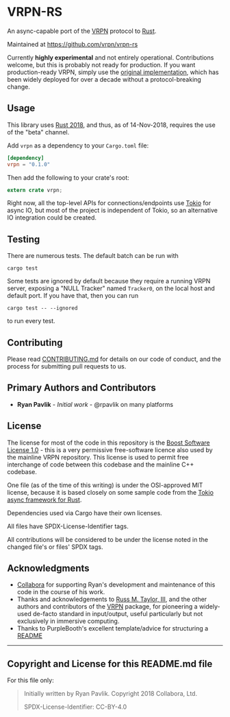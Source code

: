 # VRPN-RS

An async-capable port of the [VRPN][] protocol to [Rust][].

Maintained at <https://github.com/vrpn/vrpn-rs>

Currently **highly experimental** and not entirely operational.
Contributions welcome, but this is probably not ready for production.
If you want production-ready VRPN, simply use the [original implementation][VRPN],
which has been widely deployed for over a decade without a protocol-breaking change.

## Usage

This library uses [Rust 2018](https://rust-lang-nursery.github.io/edition-guide/rust-2018/index.html),
and thus, as of 14-Nov-2018, requires the use of the "beta" channel.

Add `vrpn` as a dependency to your `Cargo.toml` file:

```toml
[dependency]
vrpn = "0.1.0"
```

Then add the following to your crate's root:

```rust
extern crate vrpn;
```

Right now, all the top-level APIs for connections/endpoints use [Tokio][] for async IO,
but most of the project is independent of Tokio, so an alternative IO integration
could be created.

## Testing

There are numerous tests. The default batch can be run with

    cargo test

Some tests are ignored by default because they require a running VRPN server,
exposing a "NULL Tracker" named `Tracker0`,
on the local host and default port.
If you have that, then you can run

    cargo test -- --ignored

to run every test.

## Contributing

Please read [CONTRIBUTING.md](CONTRIBUTING.md)
for details on our code of conduct, and the process for submitting pull requests to us.

## Primary Authors and Contributors

- **Ryan Pavlik** - *Initial work* - @rpavlik on many platforms

## License

The license for most of the code in this repository is the [Boost Software License 1.0][BSL] -
this is a very permissive free-software licence also used by the mainline VRPN repository.
This license is used to permit free interchange of code between this codebase and the
mainline C++ codebase.

One file (as of the time of this writing) is under the OSI-approved MIT license,
because it is based closely on some sample code from the [Tokio async framework for Rust][Tokio].

Dependencies used via Cargo have their own licenses.

All files have SPDX-License-Identifier tags.

All contributions will be considered to be under the license noted in the changed file's or files'
SPDX tags.

## Acknowledgments

- [Collabora](https://collabora.com) for supporting Ryan's development and maintenance of this code
  in the course of his work.
- Thanks and acknowledgements to [Russ M. Taylor, III][Russ],
  and the other authors and contributors of the [VRPN][] package,
  for pioneering a widely-used de-facto standard in input/output,
  useful particularly but not exclusively in immersive computing.
- Thanks to PurpleBooth's excellent template/advice for structuring a
  [README](https://gist.github.com/PurpleBooth/109311bb0361f32d87a2)


[VRPN]: https://github.com/vrpn/vrpn
[Rust]: https://rust-lang.org
[BSL]: https://spdx.org/licenses/BSL-1.0
[Tokio]: https://tokio.rs
[Russ]: https://www.cs.unc.edu/~taylorr/

---

## Copyright and License for this README.md file

For this file only:

> Initially written by Ryan Pavlik. Copyright 2018 Collabora, Ltd.
>
> SPDX-License-Identifier: CC-BY-4.0
